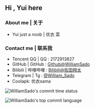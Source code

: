 ## Hi , Yui here

### About me | 关于

- Yui just a noob | 优衣 菜
### Contact me | 联系我

- Tencent QQ | QQ : 2172913827
- GitHub | GitHub : [Github@WilliamSado](https://github.com/WilliamSado)
- Bilibili | 哔哩哔哩 : [Bilibili@佐田翔太](https://space.bilibili.com/1263874904)
- Telegram | Tg : [@William_Sado](https://t.me/william_sadoyui)
- Coolapk: 优衣sama


<!--
**WilliamSado/WilliamSado** is a ✨ _special_ ✨ repository because its `README.md` (this file) appears on your GitHub profile.

Here are some ideas to get you started:

- 🔭 I’m currently working on ...
- 🌱 I’m currently learning ...
- 👯 I’m looking to collaborate on ...
- 🤔 I’m looking for help with ...
- 💬 Ask me about ...
- 📫 How to reach me: ...
- 😄 Pronouns: ...
- ⚡ Fun fact: ...
-->

![WilliamSado's commit time status](http://github-profile-summary-cards.vercel.app/api/cards/productive-time?username=WilliamSado&theme=transparent&utcOffset=+8)

![WilliamSado's top commit language](http://github-profile-summary-cards.vercel.app/api/cards/most-commit-language?username=WilliamSado&theme=transparent)
